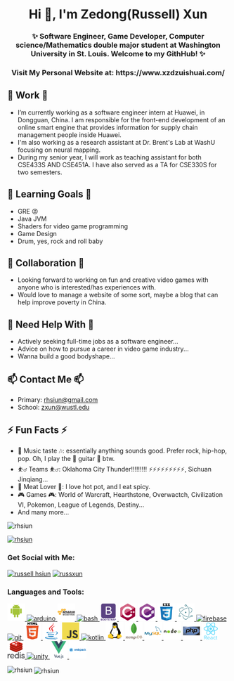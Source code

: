 <h1 align="center">Hi 👋, I'm Zedong(Russell) Xun</h1>
<h3 align="center">✨ Software Engineer, Game Developer, Computer science/Mathematics double major student at Washington University in St. Louis. Welcome to my GithHub! ✨</h3>
<h3 align="center">Visit My Personal Website at: https://www.xzdzuishuai.com/</h3>

## 💼 Work 💼

- I’m currently working as a software engineer intern at Huawei, in Dongguan, China. I am responsible for the front-end development of an online smart engine that provides information for supply chain management people inside Huawei.
- I'm also working as a research assistant at Dr. Brent's Lab at WashU focusing on neural mapping.
- During my senior year, I will work as teaching assistant for both CSE433S AND CSE451A. I have also served as a TA for CSE330S for two semesters.

## 📖 Learning Goals 📖

- GRE 😡
- Java JVM
- Shaders for video game programming
- Game Design
- Drum, yes, rock and roll baby

## 👯 Collaboration 👯

- Looking forward to working on fun and creative video games with anyone who is interested/has experiences with.
- Would love to manage a website of some sort, maybe a blog that can help improve poverty in China.

## 🤔 Need Help With 🤔

- Actively seeking full-time jobs as a software engineer...
- Advice on how to pursue a career in video game industry...
- Wanna build a good bodyshape...

## 📫 Contact Me 📫

- Primary: rhsiun@gmail.com
- School: zxun@wustl.edu

## ⚡ Fun Facts ⚡

- 🎵 Music taste 🎶: essentially anything sounds good. Prefer rock, hip-hop, pop. Oh, I play the 🎸 guitar 🎸 btw. 
- ⛹️‍♂️ Teams ⛹️‍♂️: Oklahoma City Thunder!!!!!!!!! ⚡⚡⚡⚡⚡⚡⚡⚡⚡, Sichuan Jinqiang...
- 🍖 Meat Lover 🍝: I love hot pot, and I eat spicy.
- 🎮 Games 🎮: World of Warcraft, Hearthstone, Overwactch, Civilization VI, Pokemon, League of Legends, Destiny...
- And many more...

<p align="left"> <img src="https://komarev.com/ghpvc/?username=rhsiun&label=Profile%20views&color=0e75b6&style=flat" alt="rhsiun" /> </p>

<p align="left"> <a href="https://github.com/ryo-ma/github-profile-trophy"><img src="https://github-profile-trophy.vercel.app/?username=rhsiun" alt="rhsiun" /></a> </p>

<h3 align="left">Get Social with Me:</h3>
<p align="left">
<a href="https://fb.com/russell hsiun" target="blank"><img align="center" src="https://raw.githubusercontent.com/rahuldkjain/github-profile-readme-generator/master/src/images/icons/Social/facebook.svg" alt="russell hsiun" height="30" width="40" /></a>
<a href="https://instagram.com/russxun" target="blank"><img align="center" src="https://raw.githubusercontent.com/rahuldkjain/github-profile-readme-generator/master/src/images/icons/Social/instagram.svg" alt="russxun" height="30" width="40" /></a>
</p>

<h3 align="left">Languages and Tools:</h3>
<p align="left"> <a href="https://developer.android.com" target="_blank"> <img src="https://raw.githubusercontent.com/devicons/devicon/master/icons/android/android-original-wordmark.svg" alt="android" width="40" height="40"/> </a> <a href="https://www.arduino.cc/" target="_blank"> <img src="https://cdn.worldvectorlogo.com/logos/arduino-1.svg" alt="arduino" width="40" height="40"/> </a> <a href="https://aws.amazon.com" target="_blank"> <img src="https://raw.githubusercontent.com/devicons/devicon/master/icons/amazonwebservices/amazonwebservices-original-wordmark.svg" alt="aws" width="40" height="40"/> </a> <a href="https://www.gnu.org/software/bash/" target="_blank"> <img src="https://www.vectorlogo.zone/logos/gnu_bash/gnu_bash-icon.svg" alt="bash" width="40" height="40"/> </a> <a href="https://getbootstrap.com" target="_blank"> <img src="https://raw.githubusercontent.com/devicons/devicon/master/icons/bootstrap/bootstrap-plain-wordmark.svg" alt="bootstrap" width="40" height="40"/> </a> <a href="https://www.w3schools.com/cpp/" target="_blank"> <img src="https://raw.githubusercontent.com/devicons/devicon/master/icons/cplusplus/cplusplus-original.svg" alt="cplusplus" width="40" height="40"/> </a> <a href="https://www.w3schools.com/cs/" target="_blank"> <img src="https://raw.githubusercontent.com/devicons/devicon/master/icons/csharp/csharp-original.svg" alt="csharp" width="40" height="40"/> </a> <a href="https://www.w3schools.com/css/" target="_blank"> <img src="https://raw.githubusercontent.com/devicons/devicon/master/icons/css3/css3-original-wordmark.svg" alt="css3" width="40" height="40"/> </a> <a href="https://www.electronjs.org" target="_blank"> <img src="https://raw.githubusercontent.com/devicons/devicon/master/icons/electron/electron-original.svg" alt="electron" width="40" height="40"/> </a> <a href="https://firebase.google.com/" target="_blank"> <img src="https://www.vectorlogo.zone/logos/firebase/firebase-icon.svg" alt="firebase" width="40" height="40"/> </a> <a href="https://git-scm.com/" target="_blank"> <img src="https://www.vectorlogo.zone/logos/git-scm/git-scm-icon.svg" alt="git" width="40" height="40"/> </a> <a href="https://www.w3.org/html/" target="_blank"> <img src="https://raw.githubusercontent.com/devicons/devicon/master/icons/html5/html5-original-wordmark.svg" alt="html5" width="40" height="40"/> </a> <a href="https://www.java.com" target="_blank"> <img src="https://raw.githubusercontent.com/devicons/devicon/master/icons/java/java-original.svg" alt="java" width="40" height="40"/> </a> <a href="https://developer.mozilla.org/en-US/docs/Web/JavaScript" target="_blank"> <img src="https://raw.githubusercontent.com/devicons/devicon/master/icons/javascript/javascript-original.svg" alt="javascript" width="40" height="40"/> </a> <a href="https://kotlinlang.org" target="_blank"> <img src="https://www.vectorlogo.zone/logos/kotlinlang/kotlinlang-icon.svg" alt="kotlin" width="40" height="40"/> </a> <a href="https://www.linux.org/" target="_blank"> <img src="https://raw.githubusercontent.com/devicons/devicon/master/icons/linux/linux-original.svg" alt="linux" width="40" height="40"/> </a> <a href="https://www.mongodb.com/" target="_blank"> <img src="https://raw.githubusercontent.com/devicons/devicon/master/icons/mongodb/mongodb-original-wordmark.svg" alt="mongodb" width="40" height="40"/> </a> <a href="https://www.mysql.com/" target="_blank"> <img src="https://raw.githubusercontent.com/devicons/devicon/master/icons/mysql/mysql-original-wordmark.svg" alt="mysql" width="40" height="40"/> </a> <a href="https://nodejs.org" target="_blank"> <img src="https://raw.githubusercontent.com/devicons/devicon/master/icons/nodejs/nodejs-original-wordmark.svg" alt="nodejs" width="40" height="40"/> </a> <a href="https://www.php.net" target="_blank"> <img src="https://raw.githubusercontent.com/devicons/devicon/master/icons/php/php-original.svg" alt="php" width="40" height="40"/> </a> <a href="https://reactjs.org/" target="_blank"> <img src="https://raw.githubusercontent.com/devicons/devicon/master/icons/react/react-original-wordmark.svg" alt="react" width="40" height="40"/> </a> <a href="https://redis.io" target="_blank"> <img src="https://raw.githubusercontent.com/devicons/devicon/master/icons/redis/redis-original-wordmark.svg" alt="redis" width="40" height="40"/> </a> <a href="https://unity.com/" target="_blank"> <img src="https://www.vectorlogo.zone/logos/unity3d/unity3d-icon.svg" alt="unity" width="40" height="40"/> </a> <a href="https://vuejs.org/" target="_blank"> <img src="https://raw.githubusercontent.com/devicons/devicon/master/icons/vuejs/vuejs-original-wordmark.svg" alt="vuejs" width="40" height="40"/> </a> <a href="https://webpack.js.org" target="_blank"> <img src="https://raw.githubusercontent.com/devicons/devicon/d00d0969292a6569d45b06d3f350f463a0107b0d/icons/webpack/webpack-original-wordmark.svg" alt="webpack" width="40" height="40"/> </a> </p>

<p><img align="left" src="https://github-readme-stats.vercel.app/api/top-langs?username=rhsiun&show_icons=true&locale=en&layout=compact" alt="rhsiun" /></p>

<p>&nbsp;<img align="center" src="https://github-readme-stats.vercel.app/api?username=rhsiun&show_icons=true&locale=en" alt="rhsiun" /></p>

